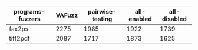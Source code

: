 | programs-fuzzers | VAFuzz | pairwise-testing | all-enabled | all-disabled |
|-------------------------|------------|----------------------|-----------------|-----------------|
|               fax2ps    |   2275    |         1985         |      1922      |        1739     |
|               tiff2pdf    |  2087    |          1717         |      1873      |       1625      |
